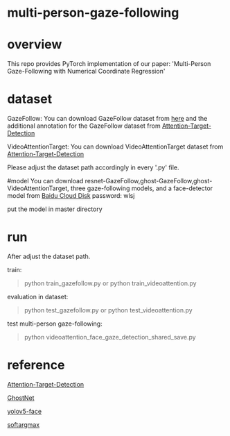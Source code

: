# multi-person-gaze-following

# overview
This repo provides PyTorch implementation of our paper: 'Multi-Person Gaze-Following with Numerical Coordinate Regression'

# dataset
GazeFollow:
You can download GazeFollow dataset from [here](http://gazefollow.csail.mit.edu/) and the additional annotation for the GazeFollow dataset from [Attention-Target-Detection](https://www.dropbox.com/s/1mhgpu0x2w5yto6/gazefollow_extended_txtonly.zip?dl=0)

VideoAttentionTarget:
You can download VideoAttentionTarget dataset from [Attention-Target-Detection](https://www.dropbox.com/s/8ep3y1hd74wdjy5/videoattentiontarget.zip?dl=0)

Please adjust the dataset path accordingly in every '.py' file.

#model
You can download resnet-GazeFollow,ghost-GazeFollow,ghost-VideoAttentionTarget, three gaze-following models, and a face-detector model from [Baidu Cloud Disk](https://pan.baidu.com/s/1hPF4IAysQ1iNfrZYZ0mj8Q)
password: wlsj

put the model in master directory

# run
After adjust the dataset path.

train:

>python train_gazefollow.py
or
>python train_videoattention.py

evaluation in dataset:
>python test_gazefollow.py
or
>python test_videoattention.py

test multi-person gaze-following:
>python videoattention_face_gaze_detection_shared_save.py

# reference
[Attention-Target-Detection](https://github.com/ejcgt/attention-target-detection)

[GhostNet](https://github.com/iamhankai/ghostnet.pytorch)

[yolov5-face](https://github.com/deepcam-cn/yolov5-face)

[softargmax](https://github.com/david-wb/softargmax/blob/master/softargmax.py)
